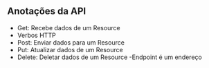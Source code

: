 ## Anotações da API


- Get: Recebe dados de um Resource
- Verbos HTTP 
- Post: Enviar dados para um Resource
- Put: Atualizar dados de um Resource
- Delete: Deletar dados de um Resource
-Endpoint é um endereço 
